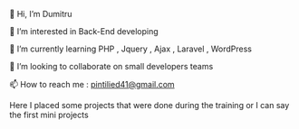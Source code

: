
👋 Hi, I’m Dumitru

👀 I’m interested in Back-End developing

🌱 I’m currently learning PHP , Jquery , Ajax , Laravel , WordPress

💞️ I’m looking to collaborate on small developers teams

📫 How to reach me : pintilied41@gmail.com

Here I placed some projects that were done during the training or I can say the first mini projects 
